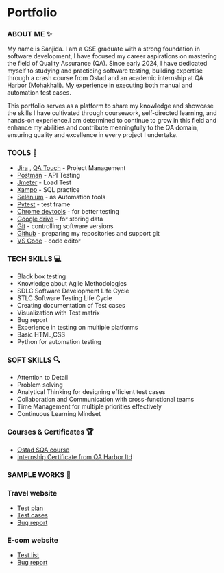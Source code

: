 # Portfolio
### ABOUT ME :sparkles:

My name is Sanjida. I am a CSE graduate with a strong foundation in software development, I have focused my career aspirations on mastering the field of Quality Assurance (QA). Since early 2024, I have dedicated myself to studying and practicing software testing, building expertise through a crash course from Ostad and an academic internship at QA Harbor (Mohakhali). My experience in executing both manual and automation test cases.

This portfolio serves as a platform to share my knowledge and showcase the skills I have cultivated through coursework, self-directed learning, and hands-on experience.I am determined to continue to grow in this field and enhance my abilities and contribute meaningfully to the QA domain, ensuring quality and excellence in every project I undertake.

### TOOLS  🔧

- [Jira](https://www.atlassian.com/pl/software/jira) , [QA Touch](https://sanjida.qatouch.com/v2#/endfreetrial)  - Project Management
- [Postman](https://www.postman.com/) - API Testing
- [Jmeter](https://jmeter.apache.org/) - Load Test
- [Xampp](https://www.apachefriends.org/pl/index.html) - SQL practice
- [Selenium](https://www.selenium.dev/) - as Automation tools
- [Pytest](https://docs.pytest.org/en/stable/) - test frame
- [Chrome devtools](https://developer.chrome.com/docs/devtools/) - for better testing
- [Google drive](https://workspace.google.com/products/drive/) - for storing data
- [Git](https://git-scm.com/) - controlling software versions
- [Github](https://github.com/) - preparing my repositories and support git
- [VS Code](https://code.visualstudio.com/) - code editor

### TECH SKILLS 💻

- Black box testing
- Knowledge about Agile Methodologies
- SDLC Software Development Life Cycle
- STLC Software Testing Life Cycle
- Creating documentation of Test cases 
- Visualization with Test matrix
- Bug report
- Experience in testing on multiple platforms
- Basic HTML,CSS
- Python for automation testing

### SOFT SKILLS 🔍

- Attention to Detail
- Problem solving
- Analytical Thinking for designing efficient test cases
- Collaboration and Communication with cross-functional teams
- Time Management for multiple priorities effectively
- Continuous Learning Mindset
  
### Courses & Certificates 🏆
- [Ostad SQA course](https://drive.google.com/file/d/1DqxY0KEflWt7EAT5GCjxXeu0NxERxACz/view)
- [Internship Certificate from QA Harbor ltd](https://drive.google.com/file/d/1D_Mmi1V7qb5ozcg3iJWkJed_PpOfUHj4/view)

### SAMPLE WORKS 📂

### Travel website

- [Test plan](https://drive.google.com/file/d/14pI_ahClDtVFnbXtreM9egGTyZRGm0of/view?usp=drive_link)
- [Test cases](https://drive.google.com/file/d/1SaaBF46eOOJr_1tVl9-LnaDaezFUZYcj/view?usp=drive_link)
- [Bug report](https://docs.google.com/spreadsheets/d/1A5nOXdXCToiUcDDvkd-d_7z9OyF8QKyMLcX_WgmOywU/edit?usp=drive_link)

### E-com website

- [Test list](https://docs.google.com/spreadsheets/d/1iLvAueBsh6tiT2OeBBeDKFt0J0VwPIjB8UV7hc4-g5s/edit?usp=sharing)
- [Bug report](https://docs.google.com/spreadsheets/d/1C3xZU6yce8xe9tpzQieZO59BL4nvjBxUs1awhwDv7ZI/edit?usp=sharing)
